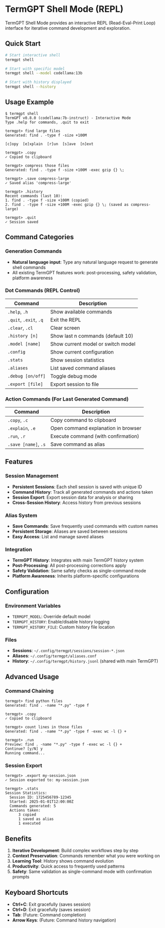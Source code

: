 # TermGPT Shell Mode (REPL)

TermGPT Shell Mode provides an interactive REPL (Read-Eval-Print Loop) interface for iterative command development and exploration.

## Quick Start

```bash
# Start interactive shell
termgpt shell

# Start with specific model
termgpt shell --model codellama:13b

# Start with history displayed
termgpt shell --history
```

## Usage Example

```
$ termgpt shell
TermGPT v0.8.0 (codellama:7b-instruct) - Interactive Mode
Type .help for commands, .quit to exit

termgpt> find large files
Generated: find . -type f -size +100M

[c]opy  [e]xplain  [r]un  [s]ave  [n]ext

termgpt> .copy
✓ Copied to clipboard

termgpt> compress those files
Generated: find . -type f -size +100M -exec gzip {} \;

termgpt> .save compress-large
✓ Saved alias 'compress-large'

termgpt> .history
Recent commands (last 10):
1. find . -type f -size +100M (copied)
2. find . -type f -size +100M -exec gzip {} \; (saved as compress-large)

termgpt> .quit
✓ Session saved
```

## Command Categories

### Generation Commands
- **Natural language input**: Type any natural language request to generate shell commands
- All existing TermGPT features work: post-processing, safety validation, platform awareness

### Dot Commands (REPL Control)

| Command | Description |
|---------|-------------|
| `.help`, `.h` | Show available commands |
| `.quit`, `.exit`, `.q` | Exit the REPL |
| `.clear`, `.cl` | Clear screen |
| `.history [n]` | Show last n commands (default 10) |
| `.model [name]` | Show current model or switch model |
| `.config` | Show current configuration |
| `.stats` | Show session statistics |
| `.aliases` | List saved command aliases |
| `.debug [on/off]` | Toggle debug mode |
| `.export [file]` | Export session to file |

### Action Commands (For Last Generated Command)

| Command | Description |
|---------|-------------|
| `.copy`, `.c` | Copy command to clipboard |
| `.explain`, `.e` | Open command explanation in browser |
| `.run`, `.r` | Execute command (with confirmation) |
| `.save [name]`, `.s` | Save command as alias |

## Features

### Session Management
- **Persistent Sessions**: Each shell session is saved with unique ID
- **Command History**: Track all generated commands and actions taken
- **Session Export**: Export session data for analysis or sharing
- **Cross-Session History**: Access history from previous sessions

### Alias System
- **Save Commands**: Save frequently used commands with custom names
- **Persistent Storage**: Aliases are saved between sessions
- **Easy Access**: List and manage saved aliases

### Integration
- **TermGPT History**: Integrates with main TermGPT history system
- **Post-Processing**: All post-processing corrections apply
- **Safety Validation**: Same safety checks as single-command mode
- **Platform Awareness**: Inherits platform-specific configurations

## Configuration

### Environment Variables
- `TERMGPT_MODEL`: Override default model
- `TERMGPT_HISTORY`: Enable/disable history logging
- `TERMGPT_HISTORY_FILE`: Custom history file location

### Files
- **Sessions**: `~/.config/termgpt/sessions/session-*.json`
- **Aliases**: `~/.config/termgpt/aliases.conf`
- **History**: `~/.config/termgpt/history.jsonl` (shared with main TermGPT)

## Advanced Usage

### Command Chaining
```
termgpt> find python files
Generated: find . -name "*.py" -type f

termgpt> .copy
✓ Copied to clipboard

termgpt> count lines in those files
Generated: find . -name "*.py" -type f -exec wc -l {} +

termgpt> .run
Preview: find . -name "*.py" -type f -exec wc -l {} +
Continue? [y/N] y
Running command...
```

### Session Export
```
termgpt> .export my-session.json
✓ Session exported to: my-session.json

termgpt> .stats
Session Statistics:
  Session ID: 1725456789-12345
  Started: 2025-01-01T12:00:00Z
  Commands generated: 5
  Actions taken:
      3 copied
      1 saved as alias
      1 executed
```

## Benefits

1. **Iterative Development**: Build complex workflows step by step
2. **Context Preservation**: Commands remember what you were working on
3. **Learning Tool**: History shows command evolution
4. **Productivity**: Quick access to frequently used patterns
5. **Safety**: Same validation as single-command mode with confirmation prompts

## Keyboard Shortcuts

- **Ctrl+C**: Exit gracefully (saves session)
- **Ctrl+D**: Exit gracefully (saves session)
- **Tab**: (Future: Command completion)
- **Arrow Keys**: (Future: Command history navigation)